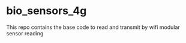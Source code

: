 # bio_sensors_4g
This repo contains the base code to read and transmit by wifi modular sensor reading
